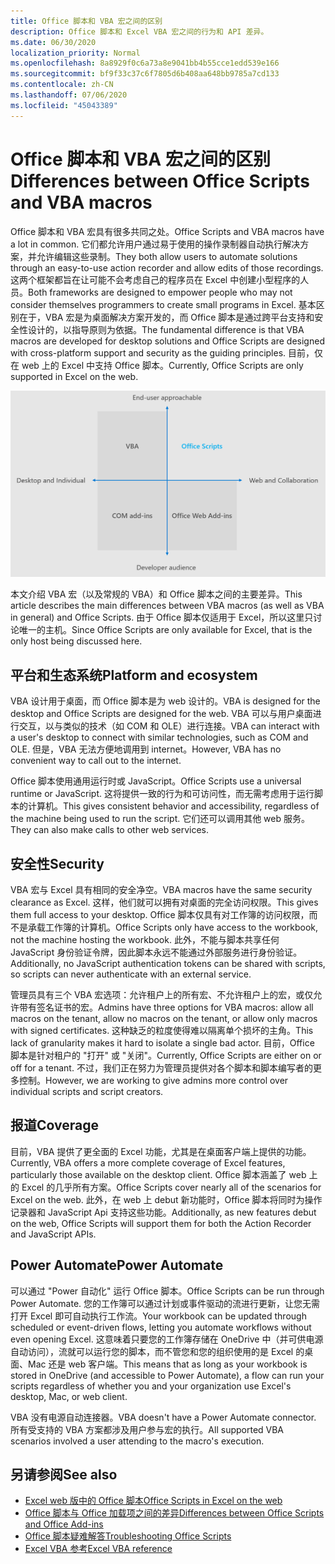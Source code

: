 ```yaml
---
title: Office 脚本和 VBA 宏之间的区别
description: Office 脚本和 Excel VBA 宏之间的行为和 API 差异。
ms.date: 06/30/2020
localization_priority: Normal
ms.openlocfilehash: 8a8929f0c6a73a8e9041bb4b55cce1edd539e166
ms.sourcegitcommit: bf9f33c37c6f7805d6b408aa648bb9785a7cd133
ms.contentlocale: zh-CN
ms.lasthandoff: 07/06/2020
ms.locfileid: "45043389"
---
```

# <a name="differences-between-office-scripts-and-vba-macros"></a><span data-ttu-id="59c27-103">Office 脚本和 VBA 宏之间的区别</span><span class="sxs-lookup"><span data-stu-id="59c27-103">Differences between Office Scripts and VBA macros</span></span>

<span data-ttu-id="59c27-104">Office 脚本和 VBA 宏具有很多共同之处。</span><span class="sxs-lookup"><span data-stu-id="59c27-104">Office Scripts and VBA macros have a lot in common.</span></span> <span data-ttu-id="59c27-105">它们都允许用户通过易于使用的操作录制器自动执行解决方案，并允许编辑这些录制。</span><span class="sxs-lookup"><span data-stu-id="59c27-105">They both allow users to automate solutions through an easy-to-use action recorder and allow edits of those recordings.</span></span> <span data-ttu-id="59c27-106">这两个框架都旨在让可能不会考虑自己的程序员在 Excel 中创建小型程序的人员。</span><span class="sxs-lookup"><span data-stu-id="59c27-106">Both frameworks are designed to empower people who may not consider themselves programmers to create small programs in Excel.</span></span>
<span data-ttu-id="59c27-107">基本区别在于，VBA 宏是为桌面解决方案开发的，而 Office 脚本是通过跨平台支持和安全性设计的，以指导原则为依据。</span><span class="sxs-lookup"><span data-stu-id="59c27-107">The fundamental difference is that VBA macros are developed for desktop solutions and Office Scripts are designed with cross-platform support and security as the guiding principles.</span></span> <span data-ttu-id="59c27-108">目前，仅在 web 上的 Excel 中支持 Office 脚本。</span><span class="sxs-lookup"><span data-stu-id="59c27-108">Currently, Office Scripts are only supported in Excel on the web.</span></span>

![显示不同 Office 扩展性解决方案的重点领域的四象限图。](../images/office-programmability-diagram.png)

<span data-ttu-id="59c27-111">本文介绍 VBA 宏（以及常规的 VBA）和 Office 脚本之间的主要差异。</span><span class="sxs-lookup"><span data-stu-id="59c27-111">This article describes the main differences between VBA macros (as well as VBA in general) and Office Scripts.</span></span> <span data-ttu-id="59c27-112">由于 Office 脚本仅适用于 Excel，所以这里只讨论唯一的主机。</span><span class="sxs-lookup"><span data-stu-id="59c27-112">Since Office Scripts are only available for Excel, that is the only host being discussed here.</span></span>

## <a name="platform-and-ecosystem"></a><span data-ttu-id="59c27-113">平台和生态系统</span><span class="sxs-lookup"><span data-stu-id="59c27-113">Platform and ecosystem</span></span>

<span data-ttu-id="59c27-114">VBA 设计用于桌面，而 Office 脚本是为 web 设计的。</span><span class="sxs-lookup"><span data-stu-id="59c27-114">VBA is designed for the desktop and Office Scripts are designed for the web.</span></span> <span data-ttu-id="59c27-115">VBA 可以与用户桌面进行交互，以与类似的技术（如 COM 和 OLE）进行连接。</span><span class="sxs-lookup"><span data-stu-id="59c27-115">VBA can interact with a user's desktop to connect with similar technologies, such as COM and OLE.</span></span> <span data-ttu-id="59c27-116">但是，VBA 无法方便地调用到 internet。</span><span class="sxs-lookup"><span data-stu-id="59c27-116">However, VBA has no convenient way to call out to the internet.</span></span>

<span data-ttu-id="59c27-117">Office 脚本使用通用运行时或 JavaScript。</span><span class="sxs-lookup"><span data-stu-id="59c27-117">Office Scripts use a universal runtime or JavaScript.</span></span> <span data-ttu-id="59c27-118">这将提供一致的行为和可访问性，而无需考虑用于运行脚本的计算机。</span><span class="sxs-lookup"><span data-stu-id="59c27-118">This gives consistent behavior and accessibility, regardless of the machine being used to run the script.</span></span> <span data-ttu-id="59c27-119">它们还可以调用其他 web 服务。</span><span class="sxs-lookup"><span data-stu-id="59c27-119">They can also make calls to other web services.</span></span>

## <a name="security"></a><span data-ttu-id="59c27-120">安全性</span><span class="sxs-lookup"><span data-stu-id="59c27-120">Security</span></span>

<span data-ttu-id="59c27-121">VBA 宏与 Excel 具有相同的安全净空。</span><span class="sxs-lookup"><span data-stu-id="59c27-121">VBA macros have the same security clearance as Excel.</span></span> <span data-ttu-id="59c27-122">这样，他们就可以拥有对桌面的完全访问权限。</span><span class="sxs-lookup"><span data-stu-id="59c27-122">This gives them full access to your desktop.</span></span> <span data-ttu-id="59c27-123">Office 脚本仅具有对工作簿的访问权限，而不是承载工作簿的计算机。</span><span class="sxs-lookup"><span data-stu-id="59c27-123">Office Scripts only have access to the workbook, not the machine hosting the workbook.</span></span> <span data-ttu-id="59c27-124">此外，不能与脚本共享任何 JavaScript 身份验证令牌，因此脚本永远不能通过外部服务进行身份验证。</span><span class="sxs-lookup"><span data-stu-id="59c27-124">Additionally, no JavaScript authentication tokens can be shared with scripts, so scripts can never authenticate with an external service.</span></span>

<span data-ttu-id="59c27-125">管理员具有三个 VBA 宏选项：允许租户上的所有宏、不允许租户上的宏，或仅允许带有签名证书的宏。</span><span class="sxs-lookup"><span data-stu-id="59c27-125">Admins have three options for VBA macros: allow all macros on the tenant, allow no macros on the tenant, or allow only macros with signed certificates.</span></span> <span data-ttu-id="59c27-126">这种缺乏的粒度使得难以隔离单个损坏的主角。</span><span class="sxs-lookup"><span data-stu-id="59c27-126">This lack of granularity makes it hard to isolate a single bad actor.</span></span> <span data-ttu-id="59c27-127">目前，Office 脚本是针对租户的 "打开" 或 "关闭"。</span><span class="sxs-lookup"><span data-stu-id="59c27-127">Currently, Office Scripts are either on or off for a tenant.</span></span> <span data-ttu-id="59c27-128">不过，我们正在努力为管理员提供对各个脚本和脚本编写者的更多控制。</span><span class="sxs-lookup"><span data-stu-id="59c27-128">However, we are working to give admins more control over individual scripts and script creators.</span></span>

## <a name="coverage"></a><span data-ttu-id="59c27-129">报道</span><span class="sxs-lookup"><span data-stu-id="59c27-129">Coverage</span></span>

<span data-ttu-id="59c27-130">目前，VBA 提供了更全面的 Excel 功能，尤其是在桌面客户端上提供的功能。</span><span class="sxs-lookup"><span data-stu-id="59c27-130">Currently, VBA offers a more complete coverage of Excel features, particularly those available on the desktop client.</span></span> <span data-ttu-id="59c27-131">Office 脚本涵盖了 web 上的 Excel 的几乎所有方案。</span><span class="sxs-lookup"><span data-stu-id="59c27-131">Office Scripts cover nearly all of the scenarios for Excel on the web.</span></span> <span data-ttu-id="59c27-132">此外，在 web 上 debut 新功能时，Office 脚本将同时为操作记录器和 JavaScript Api 支持这些功能。</span><span class="sxs-lookup"><span data-stu-id="59c27-132">Additionally, as new features debut on the web, Office Scripts will support them for both the Action Recorder and JavaScript APIs.</span></span>

## <a name="power-automate"></a><span data-ttu-id="59c27-133">Power Automate</span><span class="sxs-lookup"><span data-stu-id="59c27-133">Power Automate</span></span>

<span data-ttu-id="59c27-134">可以通过 "Power 自动化" 运行 Office 脚本。</span><span class="sxs-lookup"><span data-stu-id="59c27-134">Office Scripts can be run through Power Automate.</span></span> <span data-ttu-id="59c27-135">您的工作簿可以通过计划或事件驱动的流进行更新，让您无需打开 Excel 即可自动执行工作流。</span><span class="sxs-lookup"><span data-stu-id="59c27-135">Your workbook can be updated through scheduled or event-driven flows, letting you automate workflows without even opening Excel.</span></span> <span data-ttu-id="59c27-136">这意味着只要您的工作簿存储在 OneDrive 中（并可供电源自动访问），流就可以运行您的脚本，而不管您和您的组织使用的是 Excel 的桌面、Mac 还是 web 客户端。</span><span class="sxs-lookup"><span data-stu-id="59c27-136">This means that as long as your workbook is stored in OneDrive (and accessible to Power Automate), a flow can run your scripts regardless of whether you and your organization use Excel's desktop, Mac, or web client.</span></span>

<span data-ttu-id="59c27-137">VBA 没有电源自动连接器。</span><span class="sxs-lookup"><span data-stu-id="59c27-137">VBA doesn't have a Power Automate connector.</span></span> <span data-ttu-id="59c27-138">所有受支持的 VBA 方案都涉及用户参与宏的执行。</span><span class="sxs-lookup"><span data-stu-id="59c27-138">All supported VBA scenarios involved a user attending to the macro's execution.</span></span>

## <a name="see-also"></a><span data-ttu-id="59c27-139">另请参阅</span><span class="sxs-lookup"><span data-stu-id="59c27-139">See also</span></span>

- [<span data-ttu-id="59c27-140">Excel web 版中的 Office 脚本</span><span class="sxs-lookup"><span data-stu-id="59c27-140">Office Scripts in Excel on the web</span></span>](../overview/excel.md)
- [<span data-ttu-id="59c27-141">Office 脚本与 Office 加载项之间的差异</span><span class="sxs-lookup"><span data-stu-id="59c27-141">Differences between Office Scripts and Office Add-ins</span></span>](add-ins-differences.md)
- [<span data-ttu-id="59c27-142">Office 脚本疑难解答</span><span class="sxs-lookup"><span data-stu-id="59c27-142">Troubleshooting Office Scripts</span></span>](../testing/troubleshooting.md)
- [<span data-ttu-id="59c27-143">Excel VBA 参考</span><span class="sxs-lookup"><span data-stu-id="59c27-143">Excel VBA reference</span></span>](/office/vba/api/overview/excel)
